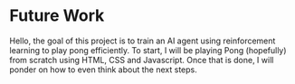 # Future Work
Hello, the goal of this project is to train an AI agent using reinforcement learning to play pong efficiently. To start, I will be playing Pong (hopefully) from scratch using HTML, CSS and Javascript. Once that is done, I will ponder on how to even think about the next steps.
